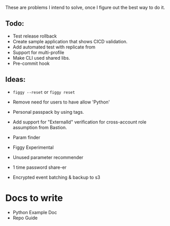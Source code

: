 These are problems I intend to solve, once I figure out the best way to do it.

## Todo:
- Test release rollback
- Create sample application that shows CICD validation.
- Add automated test with replicate from
- Support for multi-profile
- Make CLI used shared libs.
- Pre-commit hook

## Ideas:
- `figgy --reset` or `figgy reset`

- Remove need for users to have allow 'Python'
- Personal passpack by using tags.

- Add support for "ExternalId" verification for cross-account role assumption from Bastion.
- Param finder
- Figgy Experimental
- Unused parameter recommender
- 1 time password share-er
- Encrypted event batching & backup to s3

# Docs to write

- Python Example Doc
- Repo Guide